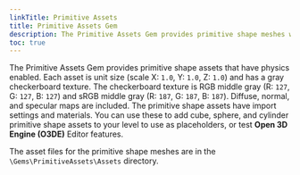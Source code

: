 ```yaml
---
linkTitle: Primitive Assets
title: Primitive Assets Gem
description: The Primitive Assets Gem provides primitive shape meshes with physics enabled for Open 3D Engine (O3DE).
toc: true
---
```


The Primitive Assets Gem provides primitive shape assets that have physics enabled. Each asset is unit size (scale X: `1.0`,  Y: `1.0`, Z: `1.0`) and has a gray checkerboard texture. The checkerboard texture is RGB middle gray (R: `127`, G: `127`, B: `127`) and sRGB middle gray (R: `187`, G: `187`, B: `187`). Diffuse, normal, and specular maps are included. The primitive shape assets have import settings and materials. You can use these to add cube, sphere, and cylinder primitive shape assets to your level to use as placeholders, or test **Open 3D Engine (O3DE)** Editor features.

The asset files for the primitive shape meshes are in the `\Gems\PrimitiveAssets\Assets` directory.
